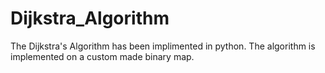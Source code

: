 # Dijkstra_Algorithm
The Dijkstra's Algorithm has been implimented in python. The algorithm is implemented on a custom made binary map.
